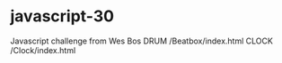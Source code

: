 # javascript-30
Javascript challenge from Wes Bos
DRUM  /Beatbox/index.html
CLOCK /Clock/index.html
